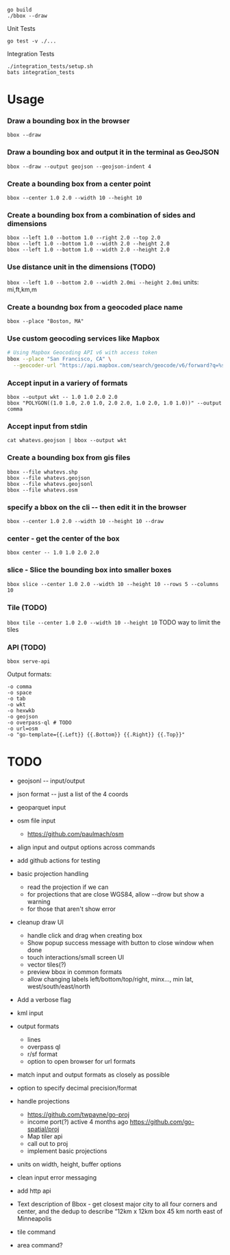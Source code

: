 ```
go build
./bbox --draw
```

Unit Tests
```
go test -v ./...
```

Integration Tests
```
./integration_tests/setup.sh
bats integration_tests
```

# Usage

### Draw a bounding box in the browser
`bbox --draw`

### Draw a bounding box and output it in the terminal as GeoJSON
`bbox --draw --output geojson --geojson-indent 4`

### Create a bounding box from a center point
`bbox --center 1.0 2.0 --width 10 --height 10`

### Create a bounding box from a combination of sides and dimensions
```
bbox --left 1.0 --bottom 1.0 --right 2.0 --top 2.0
bbox --left 1.0 --bottom 1.0 --width 2.0 --height 2.0
bbox --left 1.0 --bottom 1.0 --width 2.0 --height 2.0
```

### Use distance unit in the dimensions (TODO)
`bbox --left 1.0 --bottom 2.0 --width 2.0mi --height 2.0mi`
units: mi,ft,km,m

### Create a boundng box from a geocoded place name
`bbox --place "Boston, MA"`

### Use custom geocoding services like Mapbox
```bash
# Using Mapbox Geocoding API v6 with access token
bbox --place "San Francisco, CA" \
  --geocoder-url "https://api.mapbox.com/search/geocode/v6/forward?q=%s&access_token=YOUR_MAPBOX_ACCESS_TOKEN"
```

### Accept input in a variery of formats
```
bbox --output wkt -- 1.0 1.0 2.0 2.0
bbox "POLYGON((1.0 1.0, 2.0 1.0, 2.0 2.0, 1.0 2.0, 1.0 1.0))" --output comma
```

### Accept input from stdin
```
cat whatevs.geojson | bbox --output wkt
```

### Create a bounding box from gis files
```
bbox --file whatevs.shp
bbox --file whatevs.geojson
bbox --file whatevs.geojsonl
bbox --file whatevs.osm
```

### specify a bbox on the cli -- then edit it in the browser
`bbox --center 1.0 2.0 --width 10 --height 10 --draw`

### center - get the center of the box
`bbox center -- 1.0 1.0 2.0 2.0`

### slice - Slice the bounding box into smaller boxes
`bbox slice --center 1.0 2.0 --width 10 --height 10 --rows 5 --columns 10`

### Tile (TODO)
`bbox tile --center 1.0 2.0 --width 10 --height 10`
TODO way to limit the tiles

### API (TODO)
`bbox serve-api`


Output formats:
```
-o comma
-o space
-o tab
-o wkt
-o hexwkb
-o geojson
-o overpass-ql # TODO
-o url=osm
-o "go-template={{.Left}} {{.Bottom}} {{.Right}} {{.Top}}"
```

# TODO
* geojsonl -- input/output
* json format -- just a list of the 4 coords
* geoparquet input
* osm file input
    * https://github.com/paulmach/osm
* align input and output options across commands
* add github actions for testing
* basic projection handling
    * read the projection if we can
    * for projections that are close WGS84, allow --drow but show a warning
    * for those that aren't show error
* cleanup draw UI
    * handle click and drag when creating box
    * Show popup success message with button to close window when done
    * touch interactions/small screen UI
    * vector tiles(?)
    * preview bbox in common formats
    * allow changing labels left/bottom/top/right, minx..., min lat, west/south/east/north
* Add a verbose flag
* kml input
* output formats
    * lines
    * overpass ql
    * r/sf format
    * option to open browser for url formats
* match input and output formats as closely as possible
* option to specify decimal precision/format
* handle projections
    * https://github.com/twpayne/go-proj
    * income port(?) active 4 months ago https://github.com/go-spatial/proj
    * Map tiler api
    * call out to proj
    * implement basic projections
* units on width, height, buffer options
* clean input error messaging
* add http api
* Text description of Bbox - get closest major city to all four corners and center, and the dedup to describe
“12km x 12km box 45 km north east of Minneapolis

* tile command
* area command?
